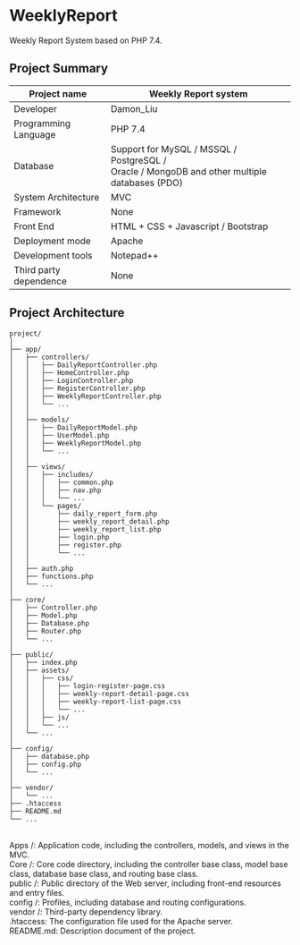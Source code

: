 # WeeklyReport
Weekly Report System based on PHP 7.4.

## Project Summary
| Project name | Weekly Report system |
| -------- | ------- |
| Developer | Damon_Liu |
| Programming Language | PHP 7.4 |
| Database | Support for MySQL / MSSQL / PostgreSQL / <br> Oracle / MongoDB and other multiple databases (PDO) |
| System Architecture | MVC |
| Framework | None
| Front End | HTML + CSS + Javascript / Bootstrap |
| Deployment mode | Apache |
| Development tools | Notepad++ |
| Third party dependence | None |

## Project Architecture
```
project/
│            
├── app/                
│   ├── controllers/    
│   │   ├── DailyReportController.php    
│   │   ├── HomeController.php           
│   │   ├── LoginController.php          
│   │   ├── RegisterController.php       
│   │   ├── WeeklyReportController.php   
│   │   └── ...                          
│   │
│   ├── models/         
│   │   ├── DailyReportModel.php         
│   │   ├── UserModel.php                
│   │   ├── WeeklyReportModel.php        
│   │   └── ...                          
│   │
│   ├── views/          
│   │   ├── includes/    
│   │   │   ├── common.php                
│   │   │   ├── nav.php                   
│   │   │   └── ... 
│   │   └── pages/       
│   │       ├── daily_report_form.php     
│   │       ├── weekly_report_detail.php  
│   │       ├── weekly_report_list.php    
│   │       ├── login.php                 
│   │       ├── register.php              
│   │       └── ...                       
│   │
│   ├── auth.php        
│   ├── functions.php   
│   └── ...             
│
├── core/               
│   ├── Controller.php  
│   ├── Model.php       
│   ├── Database.php    
│   ├── Router.php      
│   └── ...             
│
├── public/             
│   ├── index.php       
│   ├── assets/         
│   │   ├── css/        
│   │   │   ├── login-register-page.css        
│   │   │   ├── weekly-report-detail-page.css  
│   │   │   ├── weekly-report-list-page.css    
│   │   │   └── ...
│   │   ├── js/         
│   │   └── ...
│   └── ...    
│
├── config/             
│   ├── database.php    
│   ├── config.php      
│   └── ...     
│
├── vendor/           
│   └── ...
├── .htaccess 
├── README.md
└── ... 

```
<br>
Apps /: Application code, including the controllers, models, and views in the MVC.<br>
Core /: Core code directory, including the controller base class, model base class, database base class, and routing base class.<br>
public /: Public directory of the Web server, including front-end resources and entry files.<br>
config /: Profiles, including database and routing configurations.<br>
vendor /: Third-party dependency library.<br>
.htaccess: The configuration file used for the Apache server.<br>
README.md: Description document of the project.
